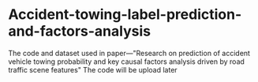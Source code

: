 # Accident-towing-label-prediction-and-factors-analysis
The code and dataset used in paper—"Research on prediction of accident vehicle towing probability and key causal factors analysis driven by road traffic scene features"
The code will be upload later
